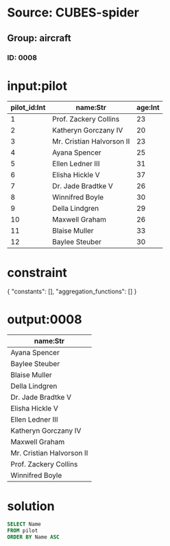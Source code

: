 # Source: CUBES-spider
## Group: aircraft
### ID: 0008

# input:pilot

| pilot_id:Int | name:Str | age:Int |
|---|---|---|
| 1 | Prof. Zackery Collins | 23 |
| 2 | Katheryn Gorczany IV | 20 |
| 3 | Mr. Cristian Halvorson II | 23 |
| 4 | Ayana Spencer | 25 |
| 5 | Ellen Ledner III | 31 |
| 6 | Elisha Hickle V | 37 |
| 7 | Dr. Jade Bradtke V | 26 |
| 8 | Winnifred Boyle | 30 |
| 9 | Della Lindgren | 29 |
| 10 | Maxwell Graham | 26 |
| 11 | Blaise Muller | 33 |
| 12 | Baylee Steuber | 30 |

# constraint

{
  "constants": [],
  "aggregation_functions": []
}

# output:0008

| name:Str |
|---|
| Ayana Spencer |
| Baylee Steuber |
| Blaise Muller |
| Della Lindgren |
| Dr. Jade Bradtke V |
| Elisha Hickle V |
| Ellen Ledner III |
| Katheryn Gorczany IV |
| Maxwell Graham |
| Mr. Cristian Halvorson II |
| Prof. Zackery Collins |
| Winnifred Boyle |

# solution

```sql
SELECT Name
FROM pilot
ORDER BY Name ASC
```
